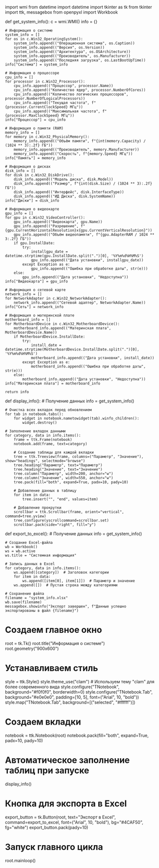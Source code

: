 import wmi
from datetime import datetime
import tkinter as tk
from tkinter import ttk, messagebox
from openpyxl import Workbook

def get_system_info():
    c = wmi.WMI()
    info = {}

    # Информация о системе
    system_info = []
    for os in c.Win32_OperatingSystem():
        system_info.append(("Операционная система", os.Caption))
        system_info.append(("Версия", os.Version))
        system_info.append(("Архитектура", os.OSArchitecture))
        system_info.append(("Производитель", os.Manufacturer))
        system_info.append(("Последняя загрузка", os.LastBootUpTime))
    info["Система"] = system_info

    # Информация о процессоре
    cpu_info = []
    for processor in c.Win32_Processor():
        cpu_info.append(("Процессор", processor.Name))
        cpu_info.append(("Количество ядер", processor.NumberOfCores))
        cpu_info.append(("Количество логических процессоров", processor.NumberOfLogicalProcessors))
        cpu_info.append(("Текущая частота", f"{processor.CurrentClockSpeed} МГц"))
        cpu_info.append(("Максимальная частота", f"{processor.MaxClockSpeed} МГц"))
    info["Процессор"] = cpu_info

    # Информация о памяти (RAM)
    memory_info = []
    for memory in c.Win32_PhysicalMemory():
        memory_info.append(("Объём памяти", f"{int(memory.Capacity) / (1024 ** 3):.2f} ГБ"))
        memory_info.append(("Производитель", memory.Manufacturer))
        memory_info.append(("Скорость", f"{memory.Speed} МГц"))
    info["Память"] = memory_info

    # Информация о дисках
    disk_info = []
    for disk in c.Win32_DiskDrive():
        disk_info.append(("Модель диска", disk.Model))
        disk_info.append(("Размер", f"{int(disk.Size) / (1024 ** 3):.2f} ГБ"))
        disk_info.append(("Интерфейс", disk.InterfaceType))
        disk_info.append(("ИД Диска", disk.SystemName))
    info["Диски"] = disk_info

    # Информация о видеокарте
    gpu_info = []
    for gpu in c.Win32_VideoController():
        gpu_info.append(("Видеокарта", gpu.Name))
        gpu_info.append(("Разрешение", f"{gpu.CurrentHorizontalResolution}x{gpu.CurrentVerticalResolution}"))
        gpu_info.append(("Объём видеопамяти", f"{gpu.AdapterRAM / 1024 ** 3:.2f} ГБ"))
        if gpu.InstallDate:
            try:
                installgpu_date = datetime.strptime(gpu.InstallDate.split(".")[0], '%Y%m%d%H%M%S')
                gpu_info.append(("Дата установки", installgpu_date))
            except Exception as e:
                gpu_info.append(("Ошибка при обработке даты", str(e)))
        else:
            gpu_info.append(("Дата установки", "Недоступна"))
    info["Видеокарта"] = gpu_info

    # Информация о сетевой карте
    network_info = []
    for NetworkAdapter in c.Win32_NetworkAdapter():
        network_info.append(("Сетевой адаптер", NetworkAdapter.Name))
    info["Сеть"] = network_info

    # Информация о материнской плате
    motherboard_info = []
    for MotherboardDevice in c.Win32_MotherboardDevice():
        motherboard_info.append(("Материнская плата", MotherboardDevice.Name))
        if MotherboardDevice.InstallDate:
            try:
                install_date = datetime.strptime(MotherboardDevice.InstallDate.split(".")[0], '%Y%m%d%H%M%S')
                motherboard_info.append(("Дата установки", install_date))
            except Exception as e:
                motherboard_info.append(("Ошибка при обработке даты", str(e)))
        else:
            motherboard_info.append(("Дата установки", "Недоступна"))
    info["Материнская плата"] = motherboard_info

    return info

def display_info():
    # Получение данных
    info = get_system_info()

    # Очистка всех вкладок перед обновлением
    for tab in notebook.tabs():
        for widget in notebook.nametowidget(tab).winfo_children():
            widget.destroy()

    # Заполнение вкладок данными
    for category, data in info.items():
        frame = ttk.Frame(notebook)
        notebook.add(frame, text=category)

        # Создание таблицы для каждой вкладки
        tree = ttk.Treeview(frame, columns=("Параметр", "Значение"), show="headings", selectmode="browse")
        tree.heading("Параметр", text="Параметр")
        tree.heading("Значение", text="Значение")
        tree.column("Параметр", width=200, anchor="w")
        tree.column("Значение", width=550, anchor="w")
        tree.pack(fill="both", expand=True, padx=10, pady=10)

        # Добавление данных в таблицу
        for item in data:
            tree.insert("", "end", values=item)

        # Добавление прокрутки
        scrollbar = ttk.Scrollbar(frame, orient="vertical", command=tree.yview)
        tree.configure(yscrollcommand=scrollbar.set)
        scrollbar.pack(side="right", fill="y")

def export_to_excel():
    # Получение данных
    info = get_system_info()

    # Создание Excel-файла
    wb = Workbook()
    ws = wb.active
    ws.title = "Системная информация"

    # Запись данных в Excel
    for category, data in info.items():
        ws.append([category])  # Заголовок категории
        for item in data:
            ws.append([item[0], item[1]])  # Параметр и значение
        ws.append([])  # Пустая строка между категориями

    # Сохранение файла
    filename = "system_info.xlsx"
    wb.save(filename)
    messagebox.showinfo("Экспорт завершен", f"Данные успешно экспортированы в файл {filename}")

# Создаем главное окно
root = tk.Tk()
root.title("Информация о системе")
root.geometry("900x600")

# Устанавливаем стиль
style = ttk.Style()
style.theme_use("clam")  # Используем тему "clam" для более современного вида
style.configure("TNotebook", background="#f0f0f0", borderwidth=0)
style.configure("TNotebook.Tab", background="#e0e0e0", padding=[10, 5], font=("Arial", 10, "bold"))
style.map("TNotebook.Tab", background=[("selected", "#ffffff")])

# Создаем вкладки
notebook = ttk.Notebook(root)
notebook.pack(fill="both", expand=True, padx=10, pady=10)

# Автоматическое заполнение таблиц при запуске
display_info()

# Кнопка для экспорта в Excel
export_button = tk.Button(root, text="Экспорт в Excel", command=export_to_excel, font=("Arial", 10, "bold"), bg="#4CAF50", fg="white")
export_button.pack(pady=10)

# Запуск главного цикла
root.mainloop()
